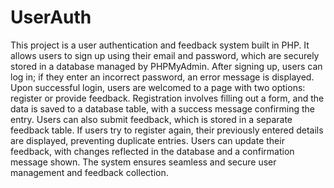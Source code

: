 # UserAuth
This project is a user authentication and feedback system built in PHP. It allows users to sign up using their email and password, which are securely stored in a database managed by PHPMyAdmin. After signing up, users can log in; if they enter an incorrect password, an error message is displayed. Upon successful login, users are welcomed to a page with two options: register or provide feedback. Registration involves filling out a form, and the data is saved to a database table, with a success message confirming the entry. Users can also submit feedback, which is stored in a separate feedback table. If users try to register again, their previously entered details are displayed, preventing duplicate entries. Users can update their feedback, with changes reflected in the database and a confirmation message shown. The system ensures seamless and secure user management and feedback collection.
